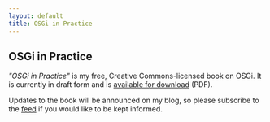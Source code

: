 ```yaml
---
layout: default
title: OSGi in Practice
---
```


OSGi in Practice
----------------

*"OSGi in Practice"* is my free, Creative Commons-licensed book on OSGi. It is currently in draft form and is <a href="/files/osgibook_preview_20091217.pdf">available for download</a> (PDF).

Updates to the book will be announced on my blog, so please subscribe to the <a href="http://feeds.feedburner.com/njbartlett">feed</a> if you would like to be kept informed.
